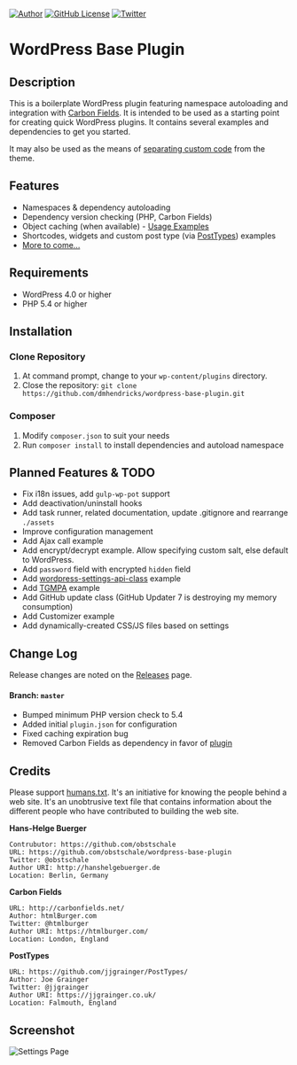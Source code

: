 [![Author](https://img.shields.io/badge/author-Daniel%20M.%20Hendricks-blue.svg)](https://www.danhendricks.com)
[![GitHub License](https://img.shields.io/badge/license-GPLv2-green.svg)](https://raw.githubusercontent.com/dmhendricks/wordpress-base-plugin/master/LICENSE)
[![Twitter](https://img.shields.io/twitter/url/https/github.com/dmhendricks/wordpress-base-plugin.svg?style=social)](https://twitter.com/intent/tweet?text=Wow:&url=%5Bobject%20Object%5D)

# WordPress Base Plugin

## Description

This is a boilerplate WordPress plugin featuring namespace autoloading and integration with [Carbon Fields](https://github.com/htmlburger/carbon-fields). It is intended to be used as a starting point for creating quick WordPress plugins. It contains several examples and dependencies to get you started.

It may also be used as the means of [separating custom code](http://www.billerickson.net/core-functionality-plugin/) from the theme.

## Features

* Namespaces & dependency autoloading
* Dependency version checking (PHP, Carbon Fields)
* Object caching (when available) - [Usage Examples](https://github.com/dmhendricks/wordpress-base-plugin/wiki#caching)
* Shortcodes, widgets and custom post type (via [PostTypes](https://github.com/jjgrainger/PostTypes/)) examples
* [More to come...](#planned-features)

## Requirements

* WordPress 4.0 or higher
* PHP 5.4 or higher

## Installation

### Clone Repository

1. At command prompt, change to your `wp-content/plugins` directory.
1. Close the repository: `git clone https://github.com/dmhendricks/wordpress-base-plugin.git`

### Composer

1. Modify `composer.json` to suit your needs
1. Run `composer install` to install dependencies and autoload namespace

## Planned Features & TODO

* Fix i18n issues, add `gulp-wp-pot` support
* Add deactivation/uninstall hooks
* Add task runner, related documentation, update .gitignore and rearrange `./assets`
* Improve configuration management
* Add Ajax call example
* Add encrypt/decrypt example. Allow specifying custom salt, else default to WordPress.
* Add `password` field with encrypted `hidden` field
* Add [wordpress-settings-api-class](https://github.com/tareq1988/wordpress-settings-api-class) example
* Add [TGMPA](http://tgmpluginactivation.com/) example
* Add GitHub update class (GitHub Updater 7 is destroying my memory consumption)
* Add Customizer example
* Add dynamically-created CSS/JS files based on settings

## Change Log

Release changes are noted on the [Releases](https://github.com/dmhendricks/wordpress-base-plugin/releases) page.

#### Branch: `master`

* Bumped minimum PHP version check to 5.4
* Added initial `plugin.json` for configuration
* Fixed caching expiration bug
* Removed Carbon Fields as dependency in favor of [plugin](https://github.com/dmhendricks/carbon-fields-loader)

## Credits

Please support [humans.txt](http://humanstxt.org/). It's an initiative for knowing the people behind a web site. It's an unobtrusive text file that contains information about the different people who have contributed to building the web site.

**Hans-Helge Buerger**

	Contrubutor: https://github.com/obstschale
	URL: https://github.com/obstschale/wordpress-base-plugin
	Twitter: @obstschale
	Author URI: http://hanshelgebuerger.de
	Location: Berlin, Germany

**Carbon Fields**

	URL: http://carbonfields.net/
	Author: htmlBurger.com
	Twitter: @htmlburger
	Author URI: https://htmlburger.com/
	Location: London, England

**PostTypes**

	URL: https://github.com/jjgrainger/PostTypes/
	Author: Joe Grainger
	Twitter: @jjgrainger
	Author URI: https://jjgrainger.co.uk/
	Location: Falmouth, England

## Screenshot

![Settings Page](https://raw.githubusercontent.com/dmhendricks/wordpress-base-plugin/master/assets/screenshot-1.png "Settings Page")

